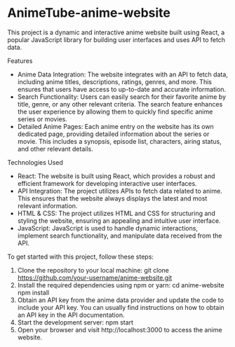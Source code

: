 # AnimeTube-anime-website

This project is a dynamic and interactive anime website built using React, a popular JavaScript library for building user interfaces and uses API to fetch data.

Features
<ul>
  <li>Anime Data Integration: The website integrates with an API to fetch data, including anime titles, descriptions, ratings, genres, and more. This ensures that users have access to up-to-date and accurate information.
    <li>Search Functionality: Users can easily search for their favorite anime by title, genre, or any other relevant criteria. The search feature enhances the user experience by allowing them to quickly find specific anime series or movies.
     <li>Detailed Anime Pages: Each anime entry on the website has its own dedicated page, providing detailed information about the series or movie. This includes a synopsis, episode list, characters, airing status, and other relevant details.
</ul>

Technologies Used
<ul>
  <li>React: The website is built using React, which provides a robust and efficient framework for developing interactive user interfaces.
  <li>API Integration: The project utilizes APIs to fetch data related to anime. This ensures that the website always displays the latest and most relevant information.
   <li>HTML & CSS: The project utilizes HTML and CSS for structuring and styling the website, ensuring an appealing and intuitive user interface.
     <li>JavaScript: JavaScript is used to handle dynamic interactions, implement search functionality, and manipulate data received from the API.
</ul>

To get started with this project, follow these steps:
1. Clone the repository to your local machine:
git clone https://github.com/your-username/anime-website.git
2. Install the required dependencies using npm or yarn:
cd anime-website
npm install
3. Obtain an API key from the anime data provider and update the code to include your API key. You can usually find instructions on how to obtain an API key in the API documentation.
4. Start the development server:
npm start
5. Open your browser and visit http://localhost:3000 to access the anime website.
